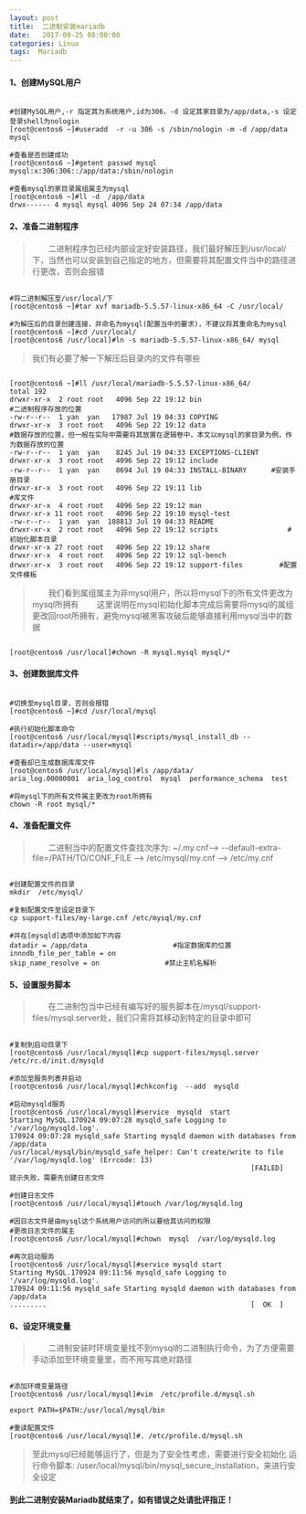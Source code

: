 ```yaml
---
layout: post
title:  二进制安装mariadb
date:   2017-09-25 08:00:00
categories: Linux 
tags:  Mariadb
---
```



#### 1、创建MySQL用户

```shell

#创建MySQL用户,-r 指定其为系统用户,id为306，-d 设定其家目录为/app/data,-s 设定登录shell为nologin
[root@centos6 ~]#useradd  -r -u 306 -s /sbin/nologin -m -d /app/data  mysql 

#查看是否创建成功
[root@centos6 ~]#getent passwd mysql
mysql:x:306:306::/app/data:/sbin/nologin

#查看mysql的家目录属组属主为mysql
[root@centos6 ~]#ll -d  /app/data
drwx------ 4 mysql mysql 4096 Sep 24 07:34 /app/data

```

#### 2、准备二进制程序

> &emsp;&emsp;二进制程序包已经内部设定好安装路径，我们最好解压到/usr/local/下，当然也可以安装到自己指定的地方，但需要将其配置文件当中的路径进行更改，否则会报错

```shell

#将二进制解压至/usr/local/下
[root@centos6 ~]#tar xvf mariadb-5.5.57-linux-x86_64 -C /usr/local/

#为解压后的目录创建连接，并命名为mysql(配置当中的要求)，不建议将其重命名为mysql
[root@centos6 ~]#cd /usr/local/
[root@centos6 /usr/local]#ln -s mariadb-5.5.57-linux-x86_64/ mysql

```

> 我们有必要了解一下解压后目录内的文件有哪些

```shell

[root@centos6 ~]#ll /usr/local/mariadb-5.5.57-linux-x86_64/
total 192
drwxr-xr-x  2 root root   4096 Sep 22 19:12 bin					      #二进制程序存放的位置
-rw-r--r--  1 yan  yan   17987 Jul 19 04:33 COPYING
drwxr-xr-x  3 root root   4096 Sep 22 19:12 data				      #数据存放的位置，但一般在实际中需要将其放置在逻辑卷中，本文以mysql的家目录为例，作为数据存放的位置
-rw-r--r--  1 yan  yan    8245 Jul 19 04:33 EXCEPTIONS-CLIENT
drwxr-xr-x  3 root root   4096 Sep 22 19:12 include
-rw-r--r--  1 yan  yan    8694 Jul 19 04:33 INSTALL-BINARY		#安装手册目录
drwxr-xr-x  3 root root   4096 Sep 22 19:11 lib					      #库文件
drwxr-xr-x  4 root root   4096 Sep 22 19:12 man
drwxr-xr-x 11 root root   4096 Sep 22 19:10 mysql-test
-rw-r--r--  1 yan  yan  108813 Jul 19 04:33 README
drwxr-xr-x  2 root root   4096 Sep 22 19:12 scripts				    #初始化脚本目录
drwxr-xr-x 27 root root   4096 Sep 22 19:12 share
drwxr-xr-x  4 root root   4096 Sep 22 19:12 sql-bench
drwxr-xr-x  3 root root   4096 Sep 22 19:12 support-files		  #配置文件模板

```

> &emsp;&emsp;我们看到属组属主为非mysql用户，所以将mysql下的所有文件更改为mysql所拥有
> &emsp;&emsp;这里说明在mysql初始化脚本完成后需要将mysql的属组更改回root所拥有，避免mysql被黑客攻破后能够直接利用mysql当中的数据

```shell

[root@centos6 /usr/local]#chown -R mysql.mysql mysql/*

```

#### 3、创建数据库文件

```shell

#切换至mysql目录，否则会报错
[root@centos6 ~]#cd /usr/local/mysql  

#执行初始化脚本命令
[root@centos6 /usr/local/mysql]#scripts/mysql_install_db --datadir=/app/data --user=mysql

#查看却已生成数据库库文件
[root@centos6 /usr/local/mysql]#ls /app/data/
aria_log.00000001  aria_log_control  mysql  performance_schema  test

#将mysql下的所有文件属主更改为root所拥有
chown -R root mysql/*

```

#### 4、准备配置文件

> &emsp;&emsp;二进制当中的配置文件查找次序为: ~/.my.cnf--> --default-extra-file=/PATH/TO/CONF_FILE --> /etc/mysql/my.cnf --> /etc/my.cnf

```shell

#创建配置文件的目录
mkdir  /etc/mysql/

#复制配置文件至设定目录下
cp support-files/my-large.cnf /etc/mysql/my.cnf

#并在[mysqld]选项中添加如下内容
datadir = /app/data					    #指定数据库的位置
innodb_file_per_table = on			
skip_name_resolve = on				  #禁止主机名解析

```

#### 5、设置服务脚本

> &emsp;&emsp;在二进制包当中已经有编写好的服务脚本在/mysql/support-files/mysql.server处，我们只需将其移动到特定的目录中即可

```

#复制到启动目录下
[root@centos6 /usr/local/mysql]#cp support-files/mysql.server  /etc/rc.d/init.d/mysqld

#添加至服务列表并启动
[root@centos6 /usr/local/mysql]#chkconfig  --add  mysqld

#启动mysqld服务
[root@centos6 /usr/local/mysql]#service  mysqld  start
Starting MySQL.170924 09:07:28 mysqld_safe Logging to '/var/log/mysqld.log'.
170924 09:07:28 mysqld_safe Starting mysqld daemon with databases from /app/data
/usr/local/mysql/bin/mysqld_safe_helper: Can't create/write to file '/var/log/mysqld.log' (Errcode: 13)
                                                           [FAILED]
提示失败，需要先创建日志文件

#创建日志文件
[root@centos6 /usr/local/mysql]#touch /var/log/mysqld.log

#因日志文件是由mysql这个系统用户访问的所以要给其访问的权限
#更改日志文件的属主
[root@centos6 /usr/local/mysql]#chown  mysql  /var/log/mysqld.log

#再次启动服务
[root@centos6 /usr/local/mysql]#service mysqld start
Starting MySQL.170924 09:11:56 mysqld_safe Logging to '/var/log/mysqld.log'.
170924 09:11:56 mysqld_safe Starting mysqld daemon with databases from /app/data
.........                                                  [  OK  ]

```

#### 6、设定环境变量

> &emsp;&emsp;二进制安装时环境变量找不到mysql的二进制执行命令，为了方便需要手动添加至环境变量里，而不用写其绝对路径

```shell

#添加环境变量路径
[root@centos6 /usr/local/mysql]#vim  /etc/profile.d/mysql.sh

export PATH=$PATH:/usr/local/mysql/bin

#重读配置文件
[root@centos6 /usr/local/mysql]#. /etc/profile.d/mysql.sh

```

> 至此mysql已经能够运行了，但是为了安全性考虑，需要进行安全初始化
> 运行命令脚本: /user/local/mysql/bin/mysql_secure_installation，来进行安全设定


#### **到此二进制安装Mariadb就结束了，如有错误之处请批评指正！**
